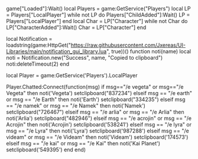 game["Loaded"]:Wait()
local Players = game:GetService("Players")
local LP = Players["LocalPlayer"]
while not LP do
   Players["ChildAdded"]:Wait()
   LP = Players["LocalPlayer"]
end
local Char = LP["Character"]
while not Char do
   LP["CharacterAdded"]:Wait()
   Char = LP["Character"]
end

local Notification = loadstring(game:HttpGet("https://raw.githubusercontent.com/Jxereas/UI-Libraries/main/notification_gui_library.lua", true))()
function noti(name)
local noti = Notification.new("Success", name, "Copied to clipboard")
noti:deleteTimeout(2)
end


local Player = game:GetService('Players').LocalPlayer

Player.Chatted:Connect(function(msg)
 if msg=="/e vegeta" or msg=="/e Vegeta" then
      noti('Vegeta')
    setclipboard("837234")
    elseif
        msg == "/e earth" or msg == "/e Earth" then
    noti('Earth')
    setclipboard("334235")
    elseif
        msg == "/e namek" or msg == "/e Namek" then
    noti('Namek')
    setclipboard("726467")
    elseif
        msg == "/e arlia" or msg == "/e Arlia" then
    noti('Arlia')
    setclipboard("482946")
    elseif
        msg == "/e acrojin" or msg == "/e Acrojin" then
    noti('Acrojin')
    setclipboard('538241')
    elseif
        msg == "/e lyra" or msg == "/e Lyra" then
    noti('Lyra')
    setclipboard('987288')
    elseif 
        msg == "/e videam" or msg == "/e Videam" then
    noti('Videam')
    setclipboard('174573')
    elseif
        msg == "/e kai" or msg == "/e Kai" then
    noti('Kai Planet')
    setclipboard('549395')
        end
end)
